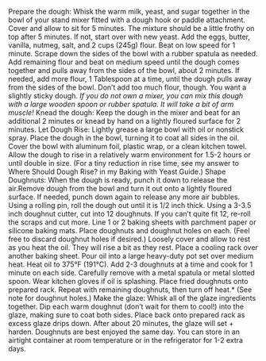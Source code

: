 Prepare the dough: Whisk the warm milk, yeast, and sugar together in the bowl of your stand mixer fitted with a dough hook or paddle attachment. Cover and allow to sit for 5 minutes. The mixture should be a little frothy on top after 5 minutes. If not, start over with new yeast.
Add the eggs, butter, vanilla, nutmeg, salt, and 2 cups (245g) flour. Beat on low speed for 1 minute. Scrape down the sides of the bowl with a rubber spatula as needed. Add remaining flour and beat on medium speed until the dough comes together and pulls away from the sides of the bowl, about 2 minutes. If needed, add more flour, 1 Tablespoon at a time, until the dough pulls away from the sides of the bowl. Don’t add too much flour, though. You want a slightly sticky dough. *If you do not own a mixer, you can mix this dough with a large wooden spoon or rubber spatula. It will take a bit of arm muscle!*
Knead the dough: Keep the dough in the mixer and beat for an additional 2 minutes or knead by hand on a lightly floured surface for 2 minutes.
Let Dough Rise: Lightly grease a large bowl with oil or nonstick spray. Place the dough in the bowl, turning it to coat all sides in the oil. Cover the bowl with aluminum foil, plastic wrap, or a clean kitchen towel. Allow the dough to rise in a relatively warm environment for 1.5-2 hours or until double in size. (For a tiny reduction in rise time, see my answer to Where Should Dough Rise? in my Baking with Yeast Guide.)
Shape Doughnuts: When the dough is ready, punch it down to release the air.Remove dough from the bowl and turn it out onto a lightly floured surface. If needed, punch down again to release any more air bubbles. Using a rolling pin, roll the dough out until it is 1/2 inch thick. Using a 3-3.5 inch doughnut cutter, cut into 12 doughnuts. If you can’t quite fit 12, re-roll the scraps and cut more.
Line 1 or 2 baking sheets with parchment paper or silicone baking mats. Place doughnuts and doughnut holes on each. (Feel free to discard doughnut holes if desired.) Loosely cover and allow to rest as you heat the oil. They will rise a bit as they rest. Place a cooling rack over another baking sheet.
Pour oil into a large heavy-duty pot set over medium heat. Heat oil to 375°F (191°C). Add 2-3 doughnuts at a time and cook for 1 minute on each side. Carefully remove with a metal spatula or metal slotted spoon. Wear kitchen gloves if oil is splashing. Place fried doughnuts onto prepared rack. Repeat with remaining doughnuts, then turn off heat.* (See note for doughnut holes.)
Make the glaze: Whisk all of the glaze ingredients together. Dip each warm doughnut (don’t wait for them to cool!) into the glaze, making sure to coat both sides. Place back onto prepared rack as excess glaze drips down. After about 20 minutes, the glaze will set + harden.
Doughnuts are best enjoyed the same day. You can store in an airtight container at room temperature or in the refrigerator for 1-2 extra days.